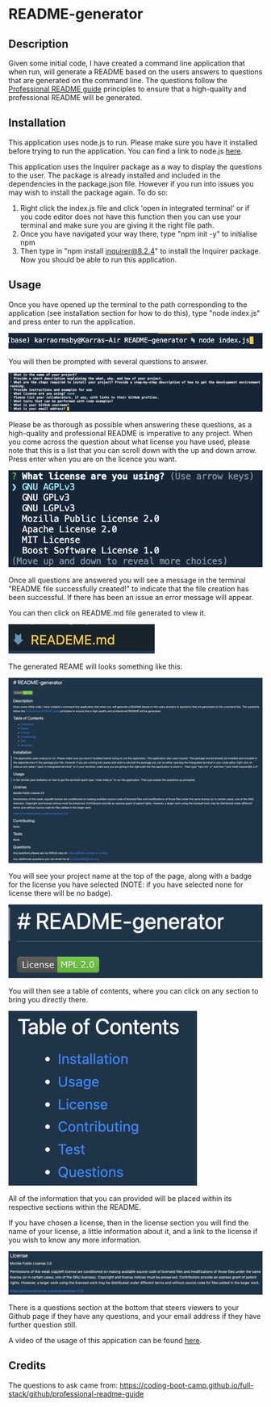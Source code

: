 # README-generator

## Description

Given some initial code, I have created a command line application that when run, will generate a README based on the users answers to questions that are generated on the command line. The questions follow the [Professional README guide](https://coding-boot-camp.github.io/full-stack/github/professional-readme-guide) principles to ensure that a high-quality and professional README will be generated.

## Installation

This application uses node.js to run. Please make sure you have it installed before trying to run the application. You can find a link to node.js [here](https://nodejs.org/en).

This application uses the Inquirer package as a way to display the questions to the user. The package is already installed and included in the dependencies in the package.json file. However if you run into issues you may wish to install the package again. To do so:
1. Right click the index.js file and click 'open in integrated terminal' or if you code editor does not have this function then you can use your terminal and make sure you are giving it the right file path.
2. Once you have navigated your way there, type "npm init -y" to initialise npm
3. Then type in "npm install inquirer@8.2.4" to install the Inquirer package.
Now you should be able to run this application.

## Usage

Once you have opened up the terminal to the path corresponding to the application (see installation section for how to do this), type "node index.js" and press enter to run the application.

![starting application](./assets/images/starting%20the%20application.png)

You will then be prompted with several questions to answer.

![questions](./assets/images/questions.png)

Please be as thorough as possible when answering these questions, as a high-quality and professional README is imperative to any project. 
When you come across the question about what license you have used, please note that this is a list that you can scroll down with the up and down arrow. Press enter when you are on the licence you want.

![license](./assets/images/licenses.png)

Once all questions are answered you will see a message in the terminal "README file successfully created!" to indicate that the file creation has been successful. If there has been an issue an error message will appear.

You can then click on README.md file generated to view it. 

![generated file](./assets/images/generated%20file.png)

The generated REAME will looks something like this:

![generated README](./assets/images/Generated%20README.png)

You will see your project name at the top of the page, along with a badge for the license you have selected (NOTE: if you have selected none for license there will be no badge).

![title and license badge](./assets/images/title%20and%20license%20badge.png)

You will then see a table of contents, where you can click on any section to bring you directly there. 

![table of contents](./assets/images/table%20of%20contents.png)

All of the information that you can provided will be placed within its respective sections within the README.

If you have chosen a license, then in the license section you will find the name of your license, a little information about it, and a link to the license if you wish to know any more information.

![license](./assets/images/license%20info.png)

There is a questions section at the bottom that steers viewers to your Github page if they have any questions, and your email address if they have further question still.

A video of the usage of this appication can be found [here](https://drive.google.com/file/d/1XgPNwV2SninCCZhtAPIbq6unYCKLjNkw/view).

## Credits

The questions to ask came from: https://coding-boot-camp.github.io/full-stack/github/professional-readme-guide

